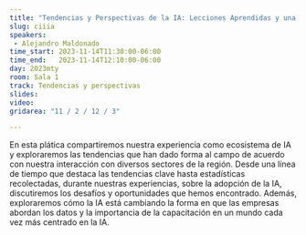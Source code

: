 ```yaml
---
title: "Tendencias y Perspectivas de la IA: Lecciones Aprendidas y una Mirada al Futuro por CII.IA"
slug: ciiia
speakers:
 - Alejandro Maldonado
time_start: 2023-11-14T11:30:00-06:00
time_end:   2023-11-14T12:10:00-06:00
day: 2023mty
room: Sala 1 
track: Tendencias y perspectivas
slides: 
video: 
gridarea: "11 / 2 / 12 / 3"

---
```


En esta plática compartiremos nuestra experiencia como ecosistema de IA y exploraremos las tendencias que han dado forma al campo de acuerdo con nuestra interacción con diversos sectores de la región. Desde una línea de tiempo que destaca las tendencias clave hasta estadísticas recolectadas, durante nuestras experiencias, sobre la adopción de la IA, discutiremos los desafíos y oportunidades que hemos encontrado. Además, exploraremos cómo la IA está cambiando la forma en que las empresas abordan los datos y la importancia de la capacitación en un mundo cada vez más centrado en la IA.